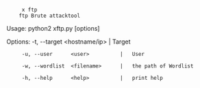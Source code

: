          x ftp 
        ftp Brute attacktool 
 Usage: python2 xftp.py [options]

Options: -t, --target    <hostname/ip>   |   Target

         -u, --user      <user>          |   User

         -w, --wordlist  <filename>      |   the path of Wordlist

         -h, --help      <help>          |   print help
